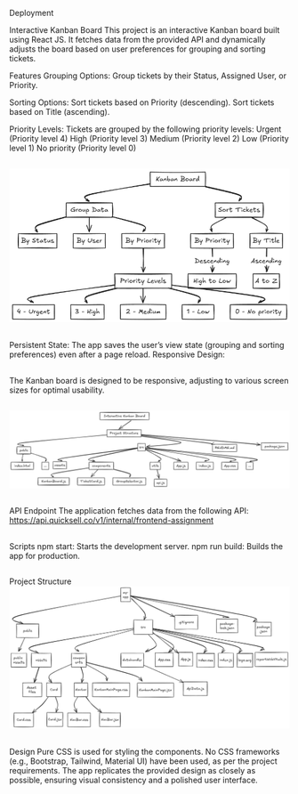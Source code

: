 Deployment

Interactive Kanban Board
This project is an interactive Kanban board built using React JS. It fetches data from the provided API and dynamically adjusts the board based on user preferences for grouping and sorting tickets.

Features
Grouping Options:
Group tickets by their Status, Assigned User, or Priority.

Sorting Options:
Sort tickets based on Priority (descending).
Sort tickets based on Title (ascending).

Priority Levels:
Tickets are grouped by the following priority levels:
Urgent (Priority level 4)
High (Priority level 3)
Medium (Priority level 2)
Low (Priority level 1)
No priority (Priority level 0)
##
![](https://github.com/Ansshhbhalla/kanbanboard/blob/main/src/assets/flow.png)
##
Persistent State:
The app saves the user’s view state (grouping and sorting preferences) even after a page reload.
Responsive Design:
##
The Kanban board is designed to be responsive, adjusting to various screen sizes for optimal usability.
##
![](https://github.com/Ansshhbhalla/kanbanboard/blob/main/src/assets/flow2.png)
##
API Endpoint
The application fetches data from the following API:
https://api.quicksell.co/v1/internal/frontend-assignment
##
Scripts
npm start: Starts the development server.
npm run build: Builds the app for production.
##
Project Structure
![](https://github.com/Ansshhbhalla/kanbanboard/blob/main/src/assets/projectarch.png)
##
Design
Pure CSS is used for styling the components.
No CSS frameworks (e.g., Bootstrap, Tailwind, Material UI) have been used, as per the project requirements.
The app replicates the provided design as closely as possible, ensuring visual consistency and a polished user interface.
